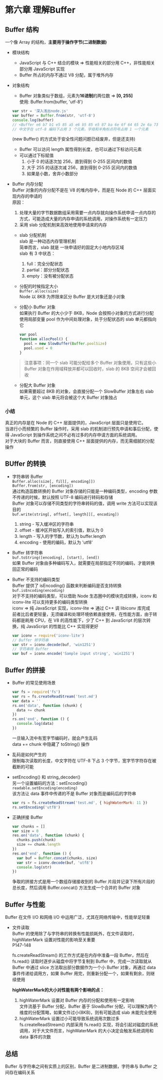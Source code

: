 # 第六章 理解Buffer  
## Buffer 结构  
一个像 Array 的结构，**主要用于操作字节(二进制数据)**  
- 模块结构  
  + JavaScript 与 C++ 结合的模块 => 性能相关的部分用 C++，非性能相关部分用 JavaScript 实现  
  + Buffer 所占的内存不通过 V8 分配，属于堆外内存  

- 对象结构  
  + Buffer 对象类似于数组，元素为**16进制**的两位数 => **[0, 255]**  
  使用: Buffer.from(buffer, 'utf-8')  
  ```js
  var str = '深入浅出node.js'
  var buffer = Buffer.from(str, 'utf-8')
  console.log(buffer)
  // <Buffer e6 b7 b1 e5 85 a5 e6 b5 85 e5 87 ba 6e 6f 64 65 2e 6a 73>
  // 中文字在 utf-8 编码下占用 3 个元素，字母和半角标点符号占用 1 一个元素
  ```
  (new Buffer() 的方式处于安全性问题问题已经废弃，但是还支持)  
  + Buffer 可以访问 length 属性得到长度，也可以通过下标访问元素  
  + 可以通过下标赋值  
    1. 小于 0 的话逐次加 256，直到得到 0-255 区间内的数值  
    2. 大于 255 的话逐次减 256，直到得到 0-255 区间内的数值  
    3. 如果是小数，舍弃小数部分  
  
- Buffer 内存分配  
  Buffer 对象的内存分配不是在 V8 的堆内存中，而是在 Node 的 C++ 层面实现内存的申请的  
  原因：  
  1. 处理大量的字节数据数组采用需要一点内存就向操作系统申请一点内存的方式，可能造成大量的内存申请的系统调用，对操作系统有一定压力  
  2. 采用 slab 分配机制来高效地使用申请来的内存  

  - slab 分配机制  
    slab 是一种动态内存管理机制  
    简单而言，slab 就是 一块申请好的固定大小地内存区域  
    slab 有 3 中状态：  
      1. full：完全分配状态  
      2. partial：部分分配状态  
      3. empty：没有被分配状态  

  - 分配的时候指定大小  
    `Buffer.alloc(size)`  
    Node 以 8KB 为界限来区分 Buffer 是大对象还是小对象  

  - 分配小 Buffer 对象  
    如果执行 Buffer 的大小少于 8KB，Node 会按照小对象的方式进行分配  
    使用局部变量 pool 作为中间处理对象，处于分配状态的 slab 单元都指向它  
    ```js
    var pool
    function allocPool() {
      pool = new SlowBuffer(Buffer.poolSize)
      pool.used = 0
    }
    ```
  > 注意事项：同一个 slab 可能分配给多个 Buffer 对象使用，只有这些小 Buffer 对象在作用域释放并都可以回收时，slab 的 8KB 空间才会被回收  

  - 分配大 Buffer 对象  
    如果需要超过 8KB 的对象，会直接分配一个 SlowBuffer 对象左右 slab 单元，这个 slab 单元将会被这个大 Buffer 对象独占  

### 小结  
真正的内存是在 Node 的 C++ 层面提供的，JavaScript 层面只是使用它。  
当进行小而频繁的 Buffer 操作时，采用 slab 的机制进行预先申请和事后分配，使得 JavaScript 到操作系统之间不必有过多的内存申请方面的系统调用。  
对于大块的 Buffer 而言，则直接使用 C++ 层面提供的内存，而无需细腻的分配操作  

## BUffer 的转换  
- 字符串转 Buffer  
  `Buffer.alloc(size[, fill[, encoding]])`  
  `Buffer.from(str, [encoding])`  
  通过构造函数转换的 Buffer 对象存储的只能是一种编码类型，encoding 参数不传递的时候，默认按照 UTF-8 编码进行转码和存储  
  Buffer 对象可以存储不同类型的字符串转码的值，调用 write 方法可以实现该目的  
  `buf.write(string[, offset[, length]][, encoding])`  
  1. string - 写入缓冲区的字符串
  2. offset - 缓冲区开始写入的索引值，默认为 0
  3. length - 写入的字节数，默认为 buffer.length
  4. encoding - 使用的编码，默认为 'utf8'  

- Buffer 转字符串  
  `buf.toString([encoding], [start], [end])`  
  如果 Buffer 对象由多种编码写入，就需要在局部指定不同的编码，才能转换回正常的编码  

- Buffer 不支持的编码类型  
  Buffer 提供了 isEncoding() 函数来判断编码是否支持转换  
  `buf.isEncoding(encoding)`  
  对于不支持的编码类型，可以借助 Node 生态圈中的模块完成转换，iconv 和 iconv-lite 可以支持更多的编码类型转换  
  iconv => 纯 JavaScript 实现，iconv-lite => 通过 C++ 调 libiconv 库完成  
  前者比后者更轻量，无须编译和处理环境依赖直接使用，在性能方面，由于转码都是耗用 CPU，在 V8 的高性能下，少了 C++ 到 JavaScript 的层次转换，纯 JavaScript 的性能比 C++ 实现得更好  
  ```js
  var iconv = require('iconv-lite')
  // Buffer 转字符串
  var str = iconv.decode(buf, 'win1251')
  // 字符串转 Buffer
  var buf = iconv.encode('Sample input string', 'win1251')
  ```

## Buffer 的拼接  
- Buffer 的常见使用场景  
  ```js
  var fs = require('fs')
  var rs = fs.createReadStream('test.md')
  var data = ''
  rs.on('data', function (chunk) {
    data += chunk
  })
  rs.on('end', function () {
    console.log(data)
  })
  ```
  一旦输入流中有宽字节编码时，就会产生乱码  
  data += chunk 中隐藏了 toString() 操作  

- 乱码是如何产生的  
  限制每次读取的长度，中文字符在 UTF-8 下占 3 个字节，宽字节字符存在被截断的可能  

- setEncoding() 和 string_decoder()  
  另一个设置编码的方法：setEncoding()  
  `readable.setEncoding(encoding)`  
  该方法让 data 事件中传递的不是 Buffer 对象而是编码后的字符串  
  ```js
  var rs = fs.createReadStream('test.md', { highWaterMark: 11 })
  rs.setEncoding('utf8')
  ```

- 正确拼接 Buffer  
  ```js
  var chunks = []
  var size = 0
  res.on('data', function (chunk) {
    chunks.push(chunk)
    size += chunk.length
  })
  res.on('end', function () {
    var buf = Buffer.concat(chunks, size)
    var str = iconv.decode(buf, 'utf8')
    console.log(str)
  })
  ```
  争取的拼接方式是用一个数组存储接收到的 Buffer 片段并记录下所有片段的总长度，然后调用 Buffer.concat() 方法生成一个合并的 Buffer 对象  

## Buffer 与性能  
Buffer 在文件 I/O 和网络 I/O 中运用广泛，尤其在网络传输中，性能举足轻重  
- 文件读取  
  Buffer 的使用除了与字符串的转换有性能损耗外，在文件读取时，highWaterMark 设置对性能的影响至关重要  
  P147-148  

  fs.createReadStream() 的工作方式是在内存中准备一段 Buffer，然后在 fs.read() 读取时逐步从磁盘中将字节复制到 Buffer 中，完成一次读取就从 Buffer 中通过 slice 方法取出部分数据作为一个小 Buffer 对象，再通过 data 事件传递给调用方，如果 Buffer 用完，则重新分配一个，如果有剩余，则继续使用  

  **highWaterMark的大小对性能有两个影响的点：**  
  1. highWaterMark 设置对 Buffer 内存的分配和使用有一定影响  
    文件流基于 Buffer 分配，Buffer 基于 SlowBuffer 分配，可以理解为两个维度的分配策略，如果文件过小(8KB)，则有可能造成 slab 未能完全使用  
  2. highWaterMark 设置过小可能导致系统调用次数过多  
    fs.createReadStream() 内部采用 fs.read() 实现，将会引起对磁盘的系统调用，对于大文件而言，highWaterMark 的大小决定会触发系统调用和 data 事件的次数  

## 总结  
Buffer 与字符串之间有实质上的区别，Buffer 是二进制数据，字符串与 Buffer 之间存在编码关系  